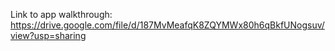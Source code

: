 Link to app walkthrough: https://drive.google.com/file/d/187MvMeafqK8ZQYMWx80h6qBkfUNogsuv/view?usp=sharing
